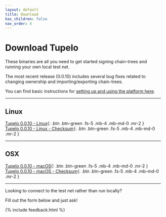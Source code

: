```yaml
---
layout: default
title: Download
has_children: false
nav_order: 4
---
```


# Download Tupelo

These binaries are all you need to get started signing chain-trees and running
your own local test net.

The most recent release (0.0.10) includes several bug fixes related to changing
ownership and importing/exporting chain-trees.

You can find basic instructions for
[setting up and using the platform here](tutorials/rpc_server).

***

## Linux

[Tupelo 0.0.10 - Linux](tutorials/download/tupelo-v0.1.0-linux-amd64){: .btn .btn-green .fs-5 .mb-4 .mb-md-0 .mr-2 }  
[Tupelo 0.0.10 - Linux - Checksum](tutorials/download/tupelo-v0.1.0-linux-amd64-checksum.txt){: .btn .btn-green .fs-5 .mb-4 .mb-md-0 .mr-2 }

***

## OSX

[Tupelo 0.0.10 - macOS](tutorials/download/tupelo-v0.1.0-darwin-amd64){: .btn .btn-green .fs-5 .mb-4 .mb-md-0 .mr-2 }  
[Tupelo 0.0.10 - macOS - Checksum](tutorials/download/tupelo-v0.1.0-darwin-amd64-checksum.txt){: .btn .btn-green .fs-5 .mb-4 .mb-md-0 .mr-2 }

***

Looking to connect to the test net rather than run locally?  

Fill out the form below and just ask!    

{% include feedback.html %}
